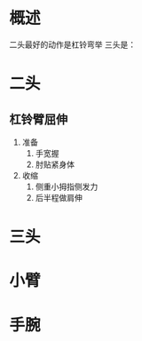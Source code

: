 # 概述
二头最好的动作是杠铃弯举
三头是：
# 二头
## 杠铃臂屈伸
1. 准备
	1. 手宽握
	2. 肘贴紧身体
2. 收缩
	1. 侧重小拇指侧发力
	2. 后半程做肩伸
# 三头

# 小臂

# 手腕
